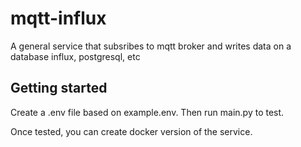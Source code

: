 # mqtt-influx

A general service that subsribes to mqtt broker and writes data on a database influx, postgresql, etc

## Getting started

Create a .env file based on example.env. 
Then run main.py to test. 

Once tested, you can create docker version of the service.